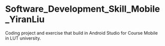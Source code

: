 # Software_Development_Skill_Mobile_YiranLiu
Coding project and exercise that build in Android Studio for Course Mobile in LUT university.
